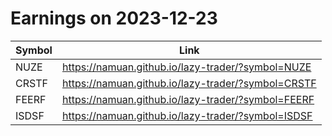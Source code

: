 # Earnings on 2023-12-23

| Symbol | Link |
| ---| --- |
| NUZE | https://namuan.github.io/lazy-trader/?symbol=NUZE |
| CRSTF | https://namuan.github.io/lazy-trader/?symbol=CRSTF |
| FEERF | https://namuan.github.io/lazy-trader/?symbol=FEERF |
| ISDSF | https://namuan.github.io/lazy-trader/?symbol=ISDSF |
